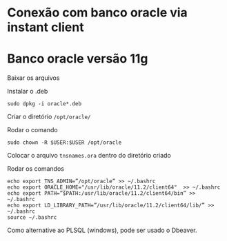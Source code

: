 # Conexão com banco oracle via instant client

# Banco oracle versão 11g

Baixar os arquivos

Instalar o .deb

```
sudo dpkg -i oracle*.deb
```

Criar o diretório `/opt/oracle/`

Rodar o comando 
```
sudo chown -R $USER:$USER /opt/oracle
```

Colocar o arquivo `tnsnames.ora` dentro do diretório criado

Rodar os comandos
```
echo export TNS_ADMIN=”/opt/oracle” >> ~/.bashrc
echo export ORACLE_HOME="/usr/lib/oracle/11.2/client64"  >> ~/.bashrc
echo export PATH=”$PATH:/usr/lib/oracle/11.2/client64/bin” >> ~/.bashrc
echo export LD_LIBRARY_PATH=”/usr/lib/oracle/11.2/client64/lib/” >> ~/.bashrc
source ~/.bashrc
```
Como alternative ao PLSQL (windows), pode ser usado o Dbeaver.
